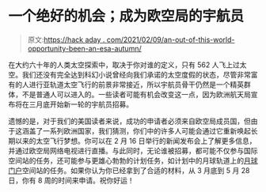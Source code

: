 # 一个绝好的机会；成为欧空局的宇航员

> 原文:[https://hack aday . com/2021/02/09/an-out-of-this-world-opportunity-been-an-esa-autumn/](https://hackaday.com/2021/02/09/an-out-of-this-world-opportunity-become-an-esa-astronaut/)

在大约六十年的人类太空探索中，取决于你对谁的定义，只有 562 人飞上过太空。我们还没有完全达到科幻小说曾经向我们承诺的太空度假的状态，尽管非常富有的人进行亚轨道太空飞行的前景非常接近，所以宇航员骨干仍然是一个精英群体，不是普通人可以进入的。一些读者可能有机会改变这一点，因为欧洲航天局宣布将在三月底开始新一轮的宇航员招募。

遗憾的是，对于我们的美国读者来说，成功的申请者必须来自欧空局成员国，但由于这涵盖了一系列欧洲国家，我们猜测，你们中的许多人可能会通过它重新唤起长期以来的太空飞行梦想。你可以在 2 月 16 日举行的新闻发布会上了解更多信息，并通过欧空局网络电视进行直播。与此同时，无论谁被招募，都可能不仅参与国际空间站的任务，还可能参与更雄心勃勃的计划任务，如计划中的月球轨道上的[月球门户](https://en.wikipedia.org/wiki/Lunar_Gateway)空间站的任务。如果你认为你已经拿到了合适的材料，从 3 月底到 5 月 28 日，你有 8 周的时间来申请。祝你好运！